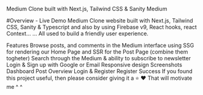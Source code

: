Medium Clone built with Next.js, Tailwind CSS & Sanity
Medium

#Overview - Live Demo
Medium Clone website built with Next.js, Tailwind CSS, Sanity & Typescript and also by using Firebase v9, React hooks, react Context... ... All used to build a friendly user experience.

Features
Browse posts, and comments in the Medium interface
using SSG for rendering our Home Page and SSR for the Post Page (combine them togheter)
Search through the Medium & ability to subscribe to newsletter
Login & Sign up with Google or Email
Responsive design
Screenshots
Dashboard
Post Overview
Login & Register
Register Success
If you found this project useful, then please consider giving it a ⭐ ❤️
That will motivate me ^ ^

